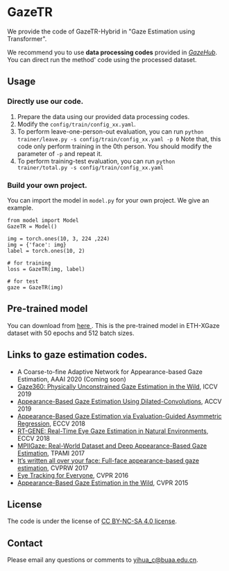 # GazeTR
We provide the code of GazeTR-Hybrid in "Gaze Estimation using Transformer".

We recommend you to use **data processing codes** provided in <a href="http://phi-ai.org/GazeHub/" target="_blank">*GazeHub*</a>.
You can direct run the method' code using the processed dataset.

## Usage
### Directly use our code.
1. Prepare the data using our provided data processing codes.
2. Modify the `config/train/config_xx.yaml`.
3. To perform leave-one-person-out evaluation, you can run
`python trainer/leave.py -s config/train/config_xx.yaml -p 0`
Note that, this code only perform training in the 0th person. You should modify the parameter of `-p` and repeat it.
4. To perform training-test evaluation, you can run
`python trainer/total.py -s config/train/config_xx.yaml`

### Build your own project.
You can import the model in `model.py` for your own project.
We give an example.
```
from model import Model
GazeTR = Model()

img = torch.ones(10, 3, 224 ,224)
img = {'face': img}
label = torch.ones(10, 2)

# for training
loss = GazeTR(img, label)

# for test
gaze = GazeTR(img)
```

## Pre-trained model
You can download from <a href="http://phi-ai.org/GazeHub/Codes/GazeTR-H-ETH.pt" download="GazeTR-Hybrid-ETH.pt"> here </a>.
This is the pre-trained model in ETH-XGaze dataset with 50 epochs and 512 batch sizes. 


## Links to gaze estimation codes.

- A Coarse-to-fine Adaptive Network for Appearance-based Gaze Estimation, AAAI 2020 (Coming soon)
- [Gaze360: Physically Unconstrained Gaze Estimation in the Wild](https://github.com/yihuacheng/Gaze360), ICCV 2019
- [Appearance-Based Gaze Estimation Using Dilated-Convolutions](https://github.com/yihuacheng/Dilated-Net), ACCV 2019
- [Appearance-Based Gaze Estimation via Evaluation-Guided Asymmetric Regression](https://github.com/yihuacheng/ARE-GazeEstimation), ECCV 2018
- [RT-GENE: Real-Time Eye Gaze Estimation in Natural Environments](https://github.com/yihuacheng/RT-Gene), ECCV 2018
- [MPIIGaze: Real-World Dataset and Deep Appearance-Based Gaze Estimation](https://github.com/yihuacheng/Gaze-Net), TPAMI 2017
- [It’s written all over your face: Full-face appearance-based gaze estimation](https://github.com/yihuacheng/Full-face), CVPRW 2017
- [Eye Tracking for Everyone](https://github.com/yihuacheng/Itracker), CVPR 2016
- [Appearance-Based Gaze Estimation in the Wild](https://github.com/yihuacheng/Mnist), CVPR 2015

## License
The code is under the license of [CC BY-NC-SA 4.0 license](https://creativecommons.org/licenses/by-nc-sa/4.0/).

## Contact 
Please email any questions or comments to yihua_c@buaa.edu.cn.
